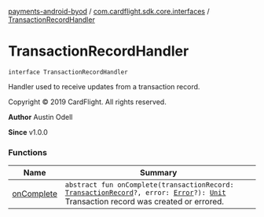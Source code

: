 [payments-android-byod](../../index.md) / [com.cardflight.sdk.core.interfaces](../index.md) / [TransactionRecordHandler](./index.md)

# TransactionRecordHandler

`interface TransactionRecordHandler`

Handler used to receive updates from a transaction record.

Copyright © 2019 CardFlight. All rights reserved.

**Author**
Austin Odell

**Since**
v1.0.0

### Functions

| Name | Summary |
|---|---|
| [onComplete](on-complete.md) | `abstract fun onComplete(transactionRecord: `[`TransactionRecord`](../../com.cardflight.sdk.core/-transaction-record/index.md)`?, error: `[`Error`](https://kotlinlang.org/api/latest/jvm/stdlib/kotlin/-error/index.html)`?): `[`Unit`](https://kotlinlang.org/api/latest/jvm/stdlib/kotlin/-unit/index.html)<br>Transaction record was created or errored. |
